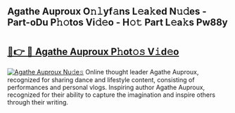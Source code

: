 ## Agathe Auproux O𝚗𝚕yf𝚊ns L𝚎a𝚔ed N𝚞𝚍es - Part-oDu P𝚑𝚘tos Vi𝚍𝚎o - H𝚘𝚝 Part L𝚎a𝚔s Pw88y

# <h2><a href="http://kff6t0t.oniu.top/?m=Agathe+Auproux">🔗👉 🔴 Agathe Auproux P𝚑ot𝚘𝚜 V𝚒d𝚎o</a></h2>

[![Agathe Auproux Nu𝚍e𝚜](https://i.imgur.com/0qMVB7G.gif)](http://kff6t0t.oniu.top/?m=Agathe+Auproux)
Online thought leader Agathe Auproux, recognized for sharing dance and lifestyle content, consisting of performances and personal vlogs. Inspiring author Agathe Auproux, recognized for their ability to capture the imagination and inspire others through their writing.  
